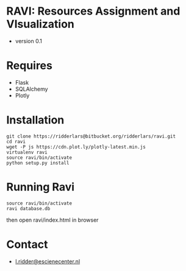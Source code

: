 # RAVI: Resources Assignment and VIsualization #
* version 0.1

# Requires #
* Flask
* SQLAlchemy
* Plotly

# Installation
```
git clone https://ridderlars@bitbucket.org/ridderlars/ravi.git
cd ravi
wget -P js https://cdn.plot.ly/plotly-latest.min.js
virtualenv ravi
source ravi/bin/activate
python setup.py install
```

# Running Ravi
```
source ravi/bin/activate
ravi database.db
```
then open ravi/index.html in browser

# Contact #
* l.ridder@escienecenter.nl